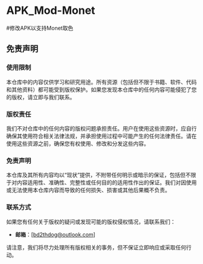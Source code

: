 # APK_Mod-Monet
#修改APK以支持Monet取色 

## 免责声明

### 使用限制

本仓库中的内容仅供学习和研究用途。所有资源（包括但不限于书籍、软件、代码和其他资料）都可能受到版权保护。如果您发现本仓库中的任何内容可能侵犯了您的版权，请立即与我们联系。

### 版权责任

我们不对仓库中的任何内容的版权问题承担责任。用户在使用这些资源时，应自行确保其使用符合相关法律法规，并承担使用过程中可能产生的任何法律责任。请在使用这些资源之前，确保您有权使用、修改和分发这些内容。

### 免责声明

本仓库及其所有内容均以“现状”提供，不附带任何明示或暗示的保证，包括但不限于对内容适用性、准确性、完整性或任何目的的适用性作出的保证。我们对因使用或无法使用本仓库内容而导致的任何损失、损害或其他后果概不负责。

### 联系方式

如果您有任何关于版权的疑问或发现可能的版权侵权情况，请联系我们：

- **邮箱**：[bd2thdog@outlook.com]

请注意，我们将尽力处理所有版权相关的事务，但不保证立即响应或采取任何行动。
